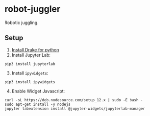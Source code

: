 # robot-juggler
Robotic juggling. 

## Setup
1. [Install Drake for python](https://drake.mit.edu/python_bindings.html)
2. Install Jupyter Lab:
```
pip3 install jupyterlab
```
3. Install `ipywidgets`:
```
pip3 install ipywidgets
```
4. Enable Widget Javascript:
```
curl -sL https://deb.nodesource.com/setup_12.x | sudo -E bash -
sudo apt-get install -y nodejs
jupyter labextension install @jupyter-widgets/jupyterlab-manager
```
